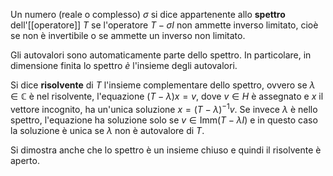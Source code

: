 Un numero (reale o complesso) $\sigma$ si dice appartenente allo **spettro** dell'[[operatore]] $T$ se l'operatore $T-\sigma I$ non ammette inverso limitato, cioè se non è invertibile o se ammette un inverso non limitato.

Gli autovalori sono automaticamente parte dello spettro. In particolare, in dimensione finita lo spettro *è* l'insieme degli autovalori.

Si dice **risolvente** di $T$ l'insieme complementare dello spettro, ovvero se $\lambda\in\mathbb{C}$ è nel risolvente, l'equazione $(T-\lambda)x=v$, dove $v\in H$ è assegnato e $x$ il vettore incognito, ha un'unica soluzione $x=(T-\lambda)^{-1}v$. Se invece $\lambda$ è nello spettro, l'equazione ha soluzione solo se $v\in\text{Imm}(T-\lambda I)$ e in questo caso la soluzione è unica se $\lambda$ non è autovalore di $T$.

Si dimostra anche che lo spettro è un insieme chiuso e quindi il risolvente è aperto.